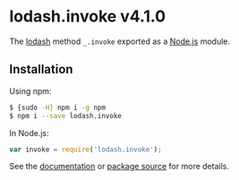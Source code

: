 # lodash.invoke v4.1.0

The [lodash](https://lodash.com/) method `_.invoke` exported as a [Node.js](https://nodejs.org/) module.

## Installation

Using npm:
```bash
$ {sudo -H} npm i -g npm
$ npm i --save lodash.invoke
```

In Node.js:
```js
var invoke = require('lodash.invoke');
```

See the [documentation](https://lodash.com/docs#invoke) or [package source](https://github.com/lodash/lodash/blob/4.1.0-npm-packages/lodash.invoke) for more details.
